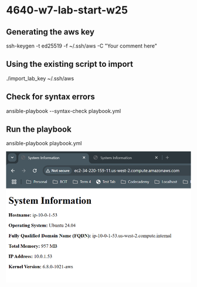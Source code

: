 # 4640-w7-lab-start-w25

## Generating the aws key

ssh-keygen -t ed25519 -f ~/.ssh/aws -C "Your comment here"

## Using the existing script to import

./import_lab_key ~/.ssh/aws

## Check for syntax errors

ansible-playbook --syntax-check playbook.yml

## Run the playbook

ansible-playbook playbook.yml

![alt text](Ansible-EC2.png)
